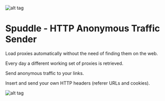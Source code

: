 ![alt tag](https://raw.githubusercontent.com/fsiamp/spuddle-traffic/master/resources/logo.png)

# <b>Spuddle - HTTP Anonymous Traffic Sender</b>

Load proxies automatically without the need of finding them on the web.

Every day a different working set of proxies is retrieved.

Send anonymous traffic to your links.

Insert and send your own HTTP headers (referer URLs and cookies).

![alt tag](https://raw.githubusercontent.com/fsiamp/spuddle-traffic/master/resources/example.png)

